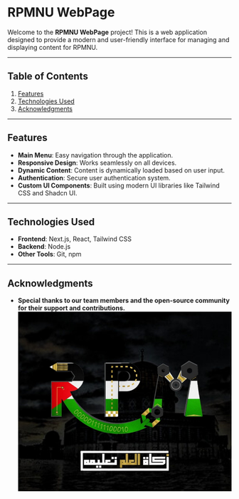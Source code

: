# **RPMNU WebPage**
Welcome to the **RPMNU WebPage** project! This is a web application designed to provide a modern and user-friendly interface for managing and displaying content for RPMNU.

---

## **Table of Contents**
1. [Features](#features)
2. [Technologies Used](#technologies-used)
4. [Acknowledgments](#Acknowledgments)


---

## **Features**
- **Main Menu**: Easy navigation through the application.
- **Responsive Design**: Works seamlessly on all devices.
- **Dynamic Content**: Content is dynamically loaded based on user input.
- **Authentication**: Secure user authentication system.
- **Custom UI Components**: Built using modern UI libraries like Tailwind CSS and Shadcn UI.

---

## **Technologies Used**
- **Frontend**: Next.js, React, Tailwind CSS
- **Backend**: Node.js
- **Other Tools**: Git, npm

---

## **Acknowledgments**
- **Special thanks to our team members and the open-source community for their support and contributions.**
![RPM LOGO](logo/RPM.jpg)  

